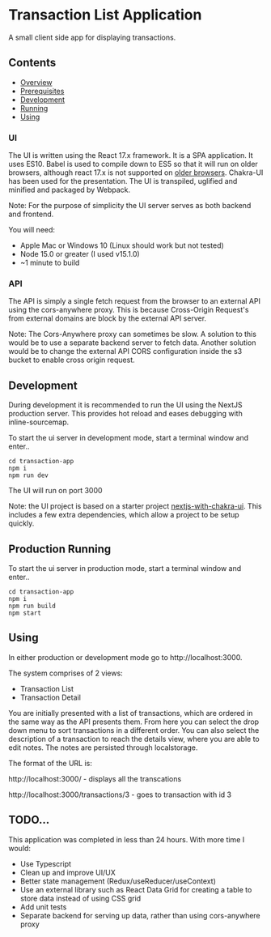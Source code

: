 # Transaction List Application

A small client side app for displaying transactions.

## Contents

- [Overview](#Overview)
- [Prerequisites](#prerequsitess)
- [Development](#Development) 
- [Running](#Running)
- [Using](#Using)

### UI

The UI is written using the React 17.x framework.  It is a SPA application.  It uses ES10.  Babel is used to compile down to ES5 so that it will run on older browsers, although react 17.x is not supported on [older browsers](https://create-react-app.dev/docs/supported-browsers-features/).  Chakra-UI has been used for the presentation.  The UI is transpiled, uglified and minified and packaged by Webpack.

Note: For the purpose of simplicity the UI server serves as both backend and frontend.

You will need:

- Apple Mac or Windows 10 (Linux should work but not tested)
- Node 15.0 or greater (I used v15.1.0)
- ~1 minute to build 

### API

The API is simply a single fetch request from the browser to an external API using the cors-anywhere proxy. This is because Cross-Origin Request's from external domains are block by the external API server.

Note: The Cors-Anywhere proxy can sometimes be slow. A solution to this would be to use a separate backend server to fetch data. Another solution would be to change the external API CORS configuration inside the s3 bucket to enable cross origin request.

## Development

During development it is recommended to run the UI using the NextJS production server.  This provides hot reload and eases debugging with inline-sourcemap.

To start the ui server in development mode, start a terminal window and enter..

```
cd transaction-app     
npm i
npm run dev
```

The UI will run on port 3000

Note: the UI project is based on a starter project [nextjs-with-chakra-ui](https://github.com/chakra-ui/chakra-ui).  This includes a few extra dependencies, which allow a project to be setup quickly. 

## Production Running

To start the ui server in production mode, start a terminal window and enter..

```
cd transaction-app
npm i
npm run build
npm start
```

## Using

In either production or development mode go to http://localhost:3000.

The system comprises of 2 views:

- Transaction List 
- Transaction Detail

You are initially presented with a list of transactions, which are ordered in the same way as the API presents them.  From here you can select the drop down menu to sort transactions in a different order. You can also select the description of a transaction to reach the details view, where you are able to edit notes. The notes are persisted through localstorage.

The format of the URL is:

http://localhost:3000/ - displays all the transcations

http://localhost:3000/transactions/3 - goes to transaction with id 3



## TODO...

This application was completed in less than 24 hours. With more time I would:

- Use Typescript
- Clean up and improve UI/UX
- Better state management (Redux/useReducer/useContext)
- Use an external library such as React Data Grid for creating a table to store data instead of using CSS grid
- Add unit tests
- Separate backend for serving up data, rather than using cors-anywhere proxy

